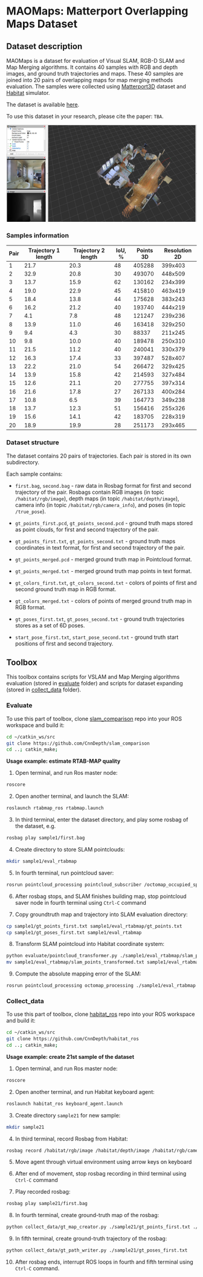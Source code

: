 # MAOMaps: Matterport Overlapping Maps Dataset

## Dataset description

MAOMaps is a dataset for evaluation of Visual SLAM, RGB-D SLAM and Map Merging algorithms. It contains 40 samples with RGB and depth images, and ground truth trajectories and maps. These 40 samples are joined into 20 pairs of overlapping maps for map merging methods evaluation. The samples were collected using [Matterport3D](https://niessner.github.io/Matterport/) dataset and [Habitat](https://aihabitat.org/) simulator.

The dataset is available [here](http://pathplanning.ru/public/MAOMaps/).

To use this dataset in your research, please cite the paper: `TBA`.

[![Sample running demo](img/maomaps_screen.png)](https://youtu.be/3JKfnUo2So8)

### Samples information

| Pair | Trajectory 1 length | Trajectory 2 length | IoU, % | Points 3D | Resolution 2D |
|------|---------------------|---------------------|--------|-----------|---------------|
|   1  |         21.7        |         20.3        | 48     | 405288    | 399x403       |
|   2  |         32.9        |         20.8        | 30     | 493070    | 448x509       | 
|   3  |         13.7        |         15.9        | 62     | 130162    | 234x399       | 
|   4  |         19.0        |         22.9        | 45     | 415810    | 463x419       | 
|   5  |         18.4        |         13.8        | 44     | 175628    | 383x243       | 
|   6  |         16.2        |         21.2        | 40     | 193740    | 444x219       | 
|   7  |         4.1         |         7.8         | 48     | 121247    | 239x236       | 
|   8  |         13.9        |         11.0        | 46     | 163418    | 329x250       |
|   9  |         9.4         |         4.3         | 30     | 88337     | 211x245       | 
|   10 |         9.8         |         10.0        | 40     | 189478    | 250x310       | 
|  11  |         21.5        |         11.2        | 40     | 240041    | 330x379       | 
|  12  |         16.3        |         17.4        | 33     | 397487    | 528x407       | 
|  13  |         22.2        |         21.0        | 54     | 266472    | 329x425       | 
|  14  |         13.9        |         15.8        | 42     | 214593    | 327x484       | 
|  15  |         12.6        |         21.1        | 20     | 277755    | 397x314       | 
|  16  |         21.6        |         17.8        | 27     | 267133    | 400x284       | 
|  17  |         10.8        |         6.5         | 39     | 164773    | 349x238       | 
|  18  |         13.7        |         12.3        | 51     | 156416    | 255x326       | 
|  19  |         15.6        |         14.1        | 42     | 183705    | 228x319       | 
|  20  |         18.9        |         19.9        | 28     | 251173    | 293x465       | 


### Dataset structure

The dataset contains 20 pairs of trajectories. Each pair is stored in its own subdirectory.

Each sample contains:

* `first.bag`, `second.bag` - raw data in Rosbag format for first and second trajectory of the pair. Rosbags contain RGB images (in topic `/habitat/rgb/image`), depth maps (in topic `/habitat/depth/image`), camera info (in topic `/habitat/rgb/camera_info`), and poses (in topic `/true_pose`).

* `gt_points_first.pcd`, `gt_points_second.pcd` - ground truth maps stored as point clouds, for first and second trajectory of the pair.

* `gt_points_first.txt`, `gt_points_second.txt` - ground truth maps coordinates in text format, for first and second trajectory of the pair.

* `gt_points_merged.pcd` - merged ground truth map in Pointcloud format.

* `gt_points_merged.txt` - merged ground truth map points in text format.

* `gt_colors_first.txt`, `gt_colors_second.txt` - colors of points of first and second ground truth map in RGB format.

* `gt_colors_merged.txt` - colors of points of merged ground truth map in RGB format.

* `gt_poses_first.txt`, `gt_poses_second.txt` - ground truth trajectories stores as a set of 6D poses.

* `start_pose_first.txt`, `start_pose_second.txt` - ground truth start positions of first and second trajectory.

## Toolbox

This toolbox contains scripts for VSLAM and Map Merging algorithms evaluation (stored in [evaluate](https://github.com/CnnDepth/MAOMaps/tree/master/evaluate) folder) and scripts for dataset expanding (stored in [collect_data](https://github.com/CnnDepth/MAOMaps/tree/master/collect_data) folder).

### Evaluate

To use this part of toolbox, clone [slam_comparison](https://github.com/CnnDepth/slam_comparison) repo into your ROS workspace and build it:

```bash
cd ~/catkin_ws/src
git clone https://github.com/CnnDepth/slam_comparison
cd ..; catkin_make;
```

**Usage example: estimate RTAB-MAP quality**

1. Open terminal, and run Ros master node:

```bash
roscore
```

2. Open another terminal, and launch the SLAM:

```bash
roslaunch rtabmap_ros rtabmap.launch
```

3. In third terminal, enter the dataset directory, and play some rosbag of the dataset, e.g.

```bash
rosbag play sample1/first.bag
```

4. Create directory to store SLAM pointclouds:

```bash
mkdir sample1/eval_rtabmap
```

5. In fourth terminal, run pointcloud saver:

```bash
rosrun pointcloud_processing pointcloud_subscriber /octomap_occupied_space ./sample1/eval_rtabmap/slam_points.txt ./sample1/eval_rtabmap/slam_colors.txt
```

6. After rosbag stops, and SLAM finishes building map, stop pointcloud saver node in fourth terminal using `Ctrl-C` command

7. Copy groundtruth map and trajectory into SLAM evaluation directory:

```bash
cp sample1/gt_points_first.txt sample1/eval_rtabmap/gt_points.txt
cp sample1/gt_poses_first.txt sample1/eval_rtabmap
```

8. Transform SLAM pointcloud into Habitat coordinate system:

```bash
python evaluate/pointcloud_transformer.py ./sample1/eval_rtabmap/slam_points.txt ./sample1/start_pose_first.txt -0.45
mv sample1/eval_rtabmap/slam_points_transformed.txt sample1/eval_rtabmap/slam_points.txt
```

9. Compute the absolute mapping error of the SLAM:

```bash
rosrun pointcloud_processing octomap_processing ./sample1/eval_rtabmap abs nearest ./sample1/eval_rtabmap/results.txt
```

### Collect_data

To use this part of toolbox, clone [habitat_ros](https://github.com/CnnDepth/habitat_ros) repo into your ROS workspace and build it:

```bash
cd ~/catkin_ws/src
git clone https://github.com/CnnDepth/habitat_ros
cd ..; catkin_make;
```

**Usage example: create 21st sample of the dataset**


1. Open terminal, and run Ros master node:

```bash
roscore
```

2. Open another terminal, and run Habitat keyboard agent:

```bash
roslaunch habitat_ros keyboard_agent.launch
```

3. Create directory `sample21` for new sample:

```bash
mkdir sample21
```

4. In third terminal, record Rosbag from Habitat:

```bash
rosbag record /habitat/rgb/image /habitat/depth/image /habitat/rgb/camera_info /true_pose -O sample21/first.bag
```

5. Move agent through virtual environment using arrow keys on keyboard

6. After end of movement, stop rosbag recording in third terminal using `Ctrl-C` command

7. Play recorded rosbag:

```bash
rosbag play sample21/first.bag
```

8. In fourth terminal, create ground-truth map of the rosbag:

```bash
python collect_data/gt_map_creator.py ./sample21/gt_points_first.txt ./sample21/gt_colors_first.txt 0.0
```

9. In fifth terminal, create ground-truth trajectory of the rosbag:

```bash
python collect_data/gt_path_writer.py ./sample21/gt_poses_first.txt
```

10. After rosbag ends, interrupt ROS loops in fourth and fifth terminal using `Ctrl-C` command.
